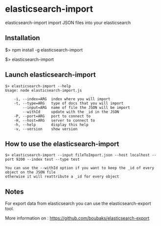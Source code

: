 # elasticsearch-import
elasticsearch-import import JSON files into your elasticsearch

## Installation

$> npm install -g elasticsearch-import

$> elasticsearch-import

## Launch elasticsearch-import

	$> elasticsearch-import --help
	Usage: node elasticsearch-import.js

		-i, --index=ARG  index where you will import
		-t, --type=ARG   type of docs that you will import
		    --input=ARG  name of file the JSON will be import
		    --withId     update with the _id in the JSON
		-P, --port=ARG   port to connect to
		-H, --host=ARG   server to connect to
		-h, --help       display this help
		-v, --version    show version


## How to use the elasticsearch-import
    
    $> elasticsearch-import --input fileToImport.json --host localhost --port 9200 --index test --type test

    You can use the --withId option if you want to keep the _id of every object on the JSON file
    otherwise it will reattribute a _id for every object
  
## Notes

For export data from elasticsearch you can use the elasticsearch-export tool.

More information on : https://github.com/boubaks/elasticsearch-export
